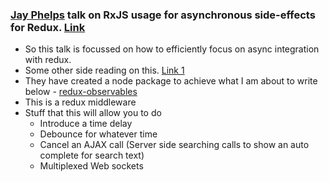 
### [Jay Phelps](https://twitter.com/_jayphelps) talk on RxJS usage for asynchronous side-effects for Redux. [Link](https://www.youtube.com/watch?v=AslncyG8whg)

* So this talk is focussed on how to efficiently focus on async integration with redux.
* Some other side reading on this. [Link 1](https://medium.com/@benlesh/redux-observable-ec0b00d2eb52#.6ezw5m48i)
* They have created a node package to achieve what I am about to write below - [redux-observables](https://www.npmjs.com/package/redux-observable)
* This is a redux middleware
* Stuff that this will allow you to do
    - Introduce a time delay
    - Debounce for whatever time
    - Cancel an AJAX call (Server side searching calls to show an auto complete for search text)
    - Multiplexed Web sockets
